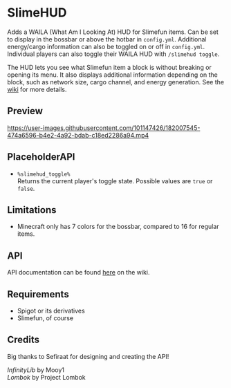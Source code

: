 # SlimeHUD

Adds a WAILA (What Am I Looking At) HUD for Slimefun items. Can be set to display in the bossbar or above the hotbar in `config.yml`. Additional energy/cargo information can also be toggled on or off in `config.yml`. Individual players can also toggle their WAILA HUD with `/slimehud toggle`.

The HUD lets you see what Slimefun item a block is without breaking or opening its menu. It also displays additional information depending on the block, such as network size, cargo channel, and energy generation. See the [wiki](https://schn.pages.dev/slimehud) for more details.

## Preview

<https://user-images.githubusercontent.com/101147426/182007545-474a6596-b4e2-4a92-bdab-c18ed2286a94.mp4>

## PlaceholderAPI

- `%slimehud_toggle%`  
Returns the current player's toggle state. Possible values are `true` or `false`.

## Limitations

- Minecraft only has 7 colors for the bossbar, compared to 16 for regular items.

## API

API documentation can be found [here](https://schn.pages.dev/slimehud/api-usage) on the wiki.

## Requirements

- Spigot or its derivatives
- Slimefun, of course

## Credits

Big thanks to Sefiraat for designing and creating the API!

*InfinityLib* by Mooy1  
*Lombok* by Project Lombok
